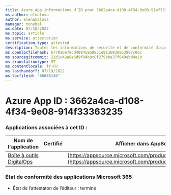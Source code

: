 ```yaml
---
title: Azure App informations d’ID pour 3662a4ca-d108-4f34-9e08-914f33363235
ms.author: elmalova
author: elenamalova
manager: tonybal
ms.date: 07/18/2022
ms.topic: article
ms.service: attestation
certification_type: attested
description: Toutes les informations de sécurité et de conformité disponibles pour 3662a4ca-d108-4f34-9e08-914f33363235.
ms.openlocfilehash: b77016e78cd40845858831e813693e953907c06c
ms.sourcegitcommit: 21d1c42a8e6d9f94b9c8f279bbe37f649ebd4e10
ms.translationtype: MT
ms.contentlocale: fr-FR
ms.lasthandoff: 07/19/2022
ms.locfileid: "66846136"
---
```

# <a name="azure-app-id-3662a4ca-d108-4f34-9e08-914f33363235"></a>Azure App ID : 3662a4ca-d108-4f34-9e08-914f33363235


### <a name="apps-associated-with-this-id"></a>Applications associées à cet ID :
| **Nom de l'application** | **Certifié** | **Afficher dans AppSource** |
|--------------|---------------|-----------------------|
| [Boîte à outils DigitalOps](../forward/WA200003934.md) |  | [https://appsource.microsoft.com/product/office/WA200003934](https://appsource.microsoft.com/product/office/WA200003934) |

### <a name="microsoft-365-app-compliance-status"></a>État de conformité des applications Microsoft 365
- État de l’attestaton de l’éditeur : terminé
